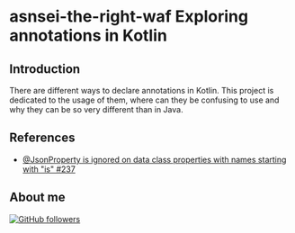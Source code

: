 # asnsei-the-right-waf Exploring annotations in Kotlin

## Introduction

There are different ways to declare annotations in Kotlin. This project is dedicated to the usage of them,
where can they be confusing to use and why they can be so very different than in Java.

## References

-   [@JsonProperty is ignored on data class properties with names starting with "is" #237](https://github.com/FasterXML/jackson-module-kotlin/issues/237)

## About me

[![GitHub followers](https://img.shields.io/github/followers/jesperancinha.svg?label=Jesperancinha&style=for-the-badge&logo=github&color=grey "GitHub")](https://github.com/jesperancinha)
